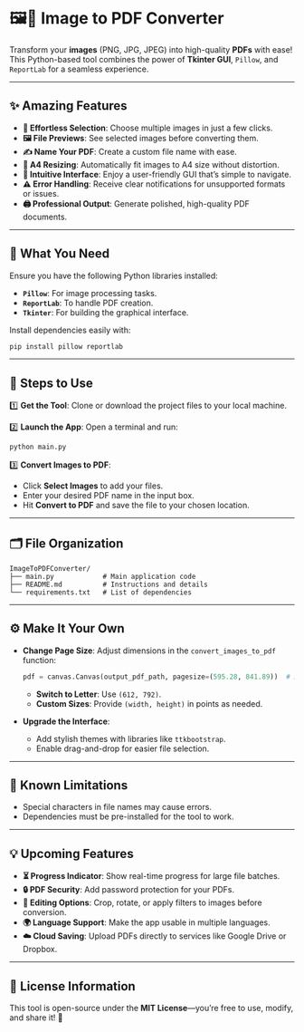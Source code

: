 # 🖼️📄 **Image to PDF Converter**  

Transform your **images** (PNG, JPG, JPEG) into high-quality **PDFs** with ease! This Python-based tool combines the power of **Tkinter GUI**, `Pillow`, and `ReportLab` for a seamless experience.  

---

## **✨ Amazing Features**  

- **📸 Effortless Selection**: Choose multiple images in just a few clicks.  
- **🖼️ File Previews**: See selected images before converting them.  
- **✍️ Name Your PDF**: Create a custom file name with ease.  
- **📏 A4 Resizing**: Automatically fit images to A4 size without distortion.  
- **🎨 Intuitive Interface**: Enjoy a user-friendly GUI that’s simple to navigate.  
- **⚠️ Error Handling**: Receive clear notifications for unsupported formats or issues.  
- **🖨️ Professional Output**: Generate polished, high-quality PDF documents.  

---

## **🔧 What You Need**  

Ensure you have the following Python libraries installed:  
- **`Pillow`**: For image processing tasks.  
- **`ReportLab`**: To handle PDF creation.  
- **`Tkinter`**: For building the graphical interface.  

Install dependencies easily with:  
```bash  
pip install pillow reportlab  
```  

---

## **🚀 Steps to Use**  

1️⃣ **Get the Tool**: Clone or download the project files to your local machine.  

2️⃣ **Launch the App**: Open a terminal and run:  
```bash  
python main.py  
```  

3️⃣ **Convert Images to PDF**:  
- Click **Select Images** to add your files.  
- Enter your desired PDF name in the input box.  
- Hit **Convert to PDF** and save the file to your chosen location.  

---

## **🗂️ File Organization**  

```plaintext  
ImageToPDFConverter/  
├── main.py            # Main application code  
├── README.md          # Instructions and details  
└── requirements.txt   # List of dependencies  
```  

---

## **⚙️ Make It Your Own**  

- **Change Page Size**: Adjust dimensions in the `convert_images_to_pdf` function:  
  ```python  
  pdf = canvas.Canvas(output_pdf_path, pagesize=(595.28, 841.89))  # A4 size  
  ```  
  - **Switch to Letter**: Use `(612, 792)`.  
  - **Custom Sizes**: Provide `(width, height)` in points as needed.  

- **Upgrade the Interface**:  
  - Add stylish themes with libraries like `ttkbootstrap`.  
  - Enable drag-and-drop for easier file selection.  

---

## **🚧 Known Limitations**  

- Special characters in file names may cause errors.  
- Dependencies must be pre-installed for the tool to work.  

---

## **💡 Upcoming Features**  

- **⏳ Progress Indicator**: Show real-time progress for large file batches.  
- **🔒 PDF Security**: Add password protection for your PDFs.  
- **🎨 Editing Options**: Crop, rotate, or apply filters to images before conversion.  
- **🌍 Language Support**: Make the app usable in multiple languages.  
- **☁️ Cloud Saving**: Upload PDFs directly to services like Google Drive or Dropbox.  

---

## **📜 License Information**  

This tool is open-source under the **MIT License**—you’re free to use, modify, and share it! 🎉
